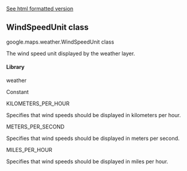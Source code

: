 [See html formatted version](https://huasofoundries.github.io/google-maps-documentation/WindSpeedUnit.html)


WindSpeedUnit class
-------------------

google.maps.weather.WindSpeedUnit class

The wind speed unit displayed by the weather layer.

#### Library

weather

Constant

KILOMETERS\_PER\_HOUR

Specifies that wind speeds should be displayed in kilometers per hour.

METERS\_PER\_SECOND

Specifies that wind speeds should be displayed in meters per second.

MILES\_PER\_HOUR

Specifies that wind speeds should be displayed in miles per hour.